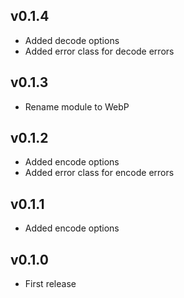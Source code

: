 ## v0.1.4

* Added decode options
* Added error class for decode errors

## v0.1.3

* Rename module to WebP 

## v0.1.2

* Added encode options
* Added error class for encode errors

## v0.1.1

* Added encode options

## v0.1.0

* First release
